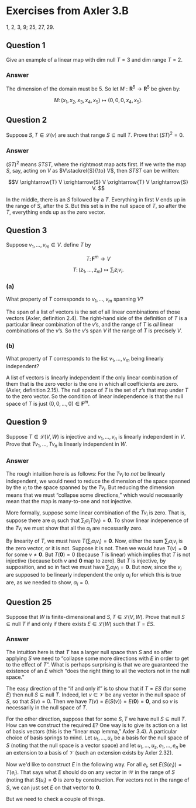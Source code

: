 # Exercises from Axler 3.B

1, 2, 3, 9; 25, 27, 29.


## Question 1

Give an example of a linear map with $\text{dim null }T = 3$ and
$\text{dim range }T = 2$.

### Answer

The dimension of the domain must be 5. So let
$M:\mathbf{R}^5\to\mathbf{R}^5$ be given by:

```math
M \colon (x_1, x_2, x_3, x_4, x_5) \mapsto (0, 0, 0, x_4, x_5).
```

## Question 2

Suppose $S, T\in\mathcal{L}(v)$ are such that $\text{range }S\subseteq \text{null
}T$. Prove that $(ST)^2 = 0$.

### Answer

$(ST)^2$ means $STST$, where the rightmost map acts first. If we write
the map $S$, say, acting on $V$ as $V\stackrel{S}{\to} V$, then $STST$
can be written:

```math
V \xrightarrow{T} V \xrightarrow{S} V \xrightarrow{T} V \xrightarrow{S} V. 
```

In the middle, there is an $S$ followed by a $T$. Everything in first
$V$ ends up in the range of $S$, after the $S$. But this set is in the
null space of $T$, so after the $T$, everything ends up as the zero
vector.

## Question 3

Suppose $v_1, \dotsc, v_m \in V$. define $T$ by

```math
T \colon \mathbf{F}^m \to V
```

```math
T \colon (z_1, \dotsc, z_m) \mapsto \sum_i z_i v_i.
```

### (a) 

What property of $T$ corresponds to $v_1,\dotsc, v_m$ spanning $V$?

The span of a list of vectors is the set of all linear combinations of
those vectors (Axler, definition 2.4). The right-hand side of the
definition of $T$ is a particular linear combination of the $`v`$’s, and
the range of $T$ is _all_ linear combinations of the $`v`$’s. So the
$`v`$’s span $V$ if the range of $T$ is precisely $V$.


### (b) 

What property of $T$ corresponds to the list $v_1, \dotsc, v_m$ being
linearly independent?

A list of vectors is linearly independent if the only linear
combination of them that is the zero vector is the one in which all
coefficients are zero. (Axler, definition 2.15). The null space of $T$
is the set of $`z`$’s that map under $T$ to the zero vector. So the
condition of linear independence is that the null space of $T$ is just
$(0, 0,\dotsc, 0)\in \mathbf{F}^m$.

## Question 9

Suppose $T\in \mathcal{L}(V, W)$ is injective and $v_1, \dotsc, v_n$
is linearly independent in $V$. Prove that $Tv_1, \dotsc, Tv_n$ is
linearly independent in $W$.

### Answer

The rough intuition here is as follows: For the $Tv_i$ to _not_ be linearly
independent, we would need to reduce the dimension of the space
spanned by the $v_i$ to the space spanned by the $Tv_i$. But reducing
the dimension means that we must “collapse some directions,” which
would necessarily mean that the map is many-to-one and not injective.

More formally, suppose some linear combination of the $Tv_i$ is
zero. That is, suppose there are $\alpha_i$ such that $\sum_i \alpha_i
T(v_i)=\mathbf{0}$. To show linear indepenence of the $Tv_i$ we must
show that all the $\alpha_i$ are necessarily zero.

By linearity of $T$, we must have $T(\sum_i \alpha_i
v_i)=\mathbf{0}$. Now, either the sum $\sum_i \alpha_i v_i$ is the
zero vector, or it is not. Suppose it is not. Then we would have
$T(v)=\mathbf{0}$ for some $v\neq \mathbf{0}$. But $T(\mathbf{0}) = 0$
(because $T$ is linear) which implies that $T$ is not injective
(because both $v$ and $\mathbf{0}$ map to zero). But $T$ is injective,
by supposition, and so in fact we must have $\sum_i \alpha_i v_i =
\mathbf{0}$. But now, since the $v_i$ are supposed to be linearly
independent the only $\alpha_i$ for which this is true are, as we
needed to show, $\alpha_i = 0$.

## Question 25

Suppose that $W$ is finite-dimensional and $S, T\in
\mathcal{L}(V,W)$. Prove that $\text{null }S \subseteq \text{null }T$
if and only if there exists $E\in\mathcal{L}(W)$ such that $T=ES$.

### Answer

The intuition here is that $T$ has a larger null space than $S$ and so
after applying $S$ we need to “collapse some more directions with $E$
in order to get to the effect of $T$”. What is perhaps surprising is
that we are guaranteed the existence of an $E$ which “does the right
thing to all the vectors not in the null space.”

The easy direction of the “if and only if” is to show that if $T=ES$
(for some $E$) then $\text{null }S \subseteq \text{null }T$. Indeed,
let $v\in\mathcal{V}$ be any vector in the null space of $S$, so that
$S(v)=0$. Then we have $T(v) = E(S(v)) = E(\mathbf{0}) =
\mathbf{0}$, and so $v$ is necessarily in the null space of $T$. 

For the other direction, suppose that for some $S, T$ we have
$\text{null }S \subseteq \text{null }T$. How can we construct the
required $E$? One way is to give its action on a list of basis vectors
(this is the “linear map lemma,” Axler 3.4). A particular choice of
basis springs to mind. Let $u_1, \dotsc, u_s$ be a basis for the null
space of $S$ (noting that the null space is a vector space) and let
$u_1, \dotsc, u_s, e_1, \dotsc, e_n$ be an extension to a basis of
$\mathcal{V}$ (such an extension exists by Axler 2.32).

Now we'd like to construct $E$ in the following way. For all $e_i$,
set $E(S(e_i)) = T(e_i)$. That says what $E$ should do on any vector
in $\mathcal{W}$ in the range of $S$ (noting that $S(u_i) =
\mathbf{0}$ is zero by construction. For vectors not in the range of
$S$, we can just set $E$ on that vector to $\mathbf{0}$. 

But we need to check a couple of things. 
